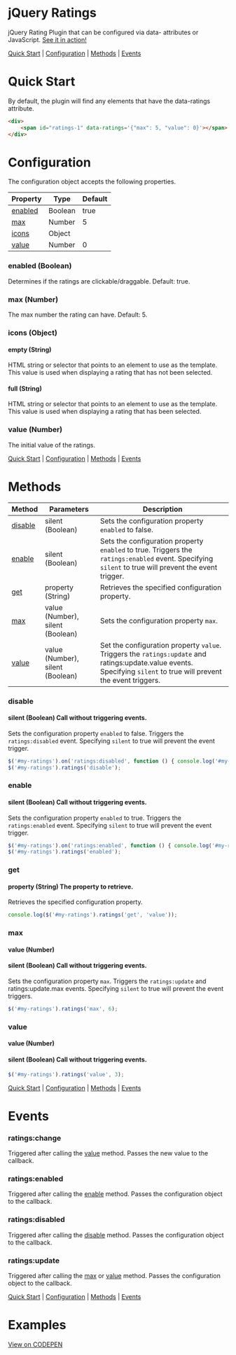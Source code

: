 # jQuery Ratings
jQuery Rating Plugin that can be configured via data- attributes or JavaScript.
[See it in action!](http://codepen.io/team/ResourceAmmirati/pen/KNdZWZ)

[Quick Start](#quick-start) | [Configuration](#configuration) | [Methods](#methods) | [Events](#events)

# Quick Start
By default, the plugin will find any elements that have the data-ratings attribute.

```html
<div>
	<span id="ratings-1" data-ratings='{"max": 5, "value": 0}'></span>
</div>
```


# Configuration
The configuration object accepts the following properties.

Property | Type	| Default
---------|------|--------
[enabled](#enabled-boolean)|Boolean|true
[max](#max-number)|Number|5
[icons](#icons-object)|Object|
[value](#value-number)|Number|0


### enabled (Boolean)
Determines if the ratings are clickable/draggable. Default: true.

### max (Number)
The max number the rating can have. Default: 5.

### icons (Object)
#### empty (String)
HTML string or selector that points to an element to use as the template. This value is used when displaying a rating that has not been selected.

#### full (String)
HTML string or selector that points to an element to use as the template. This value is used when displaying a rating that has been selected.

### value (Number)
The initial value of the ratings.

[Quick Start](#quick-start) | [Configuration](#configuration) | [Methods](#methods) | [Events](#events)

# Methods
Method | Parameters | Description
-------|------------|-------------
[disable](#disable)|silent (Boolean)|Sets the configuration property `enabled` to false.
[enable](#enable)|silent (Boolean)|Sets the configuration property `enabled` to true. Triggers the `ratings:enabled` event. Specifying `silent` to true will prevent the event trigger.
[get](#get)|property (String)|Retrieves the specified configuration property.
[max](#max)|value (Number), silent (Boolean)|Sets the configuration property `max`.
[value](#value)|value (Number), silent (Boolean)|Set the configuration property `value`. Triggers the `ratings:update` and ratings:update.value events. Specifying `silent` to true will prevent the event triggers.


### disable
#### silent (Boolean) Call without triggering events.
Sets the configuration property `enabled` to false. Triggers the `ratings:disabled` event. Specifying `silent` to true will prevent the event trigger.

```javascript
$('#my-ratings').on('ratings:disabled', function () { console.log('#my-ratings disabled'); });
$('#my-ratings').ratings('disable');
```

### enable
#### silent (Boolean) Call without triggering events.
Sets the configuration property `enabled` to true. Triggers the `ratings:enabled` event. Specifying `silent` to true will prevent the event trigger.

```javascript
$('#my-ratings').on('ratings:enabled', function () { console.log('#my-ratings enabled'); });
$('#my-ratings').ratings('enabled');
```

### get
#### property (String) The property to retrieve.
Retrieves the specified configuration property.

```javascript
console.log($('#my-ratings').ratings('get', 'value'));
```

### max
#### value (Number)
#### silent (Boolean) Call without triggering events.
Sets the configuration property `max`. Triggers the `ratings:update` and ratings:update.max events. Specifying `silent` to true will prevent the event triggers.

```javascript
$('#my-ratings').ratings('max', 6);
```

### value
#### value (Number)
#### silent (Boolean) Call without triggering events.

```javascript
$('#my-ratings').ratings('value', 3);
```
[Quick Start](#quick-start) | [Configuration](#configuration) | [Methods](#methods) | [Events](#events)

# Events

### ratings:change
Triggered after calling the [value](#value) method. Passes the new value to the callback.

### ratings:enabled
Triggered after calling the [enable](#enable) method. Passes the configuration object to the callback.

### ratings:disabled
Triggered after calling the [disable](#disable) method. Passes the configuration object to the callback.

### ratings:update
Triggered after calling the [max](#max) or [value](#value) method. Passes the configuration object to the callback.

[Quick Start](#quick-start) | [Configuration](#configuration) | [Methods](#methods) | [Events](#events)

# Examples
[View on CODEPEN](http://codepen.io/team/ResourceAmmirati/pen/KNdZWZ)


